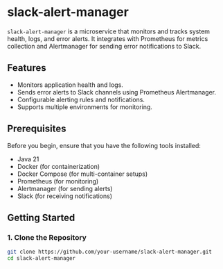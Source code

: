 # slack-alert-manager

`slack-alert-manager` is a microservice that monitors and tracks system health, logs, and error alerts. It integrates with Prometheus for metrics collection and Alertmanager for sending error notifications to Slack.

## Features

- Monitors application health and logs.
- Sends error alerts to Slack channels using Prometheus Alertmanager.
- Configurable alerting rules and notifications.
- Supports multiple environments for monitoring.

## Prerequisites

Before you begin, ensure that you have the following tools installed:

- Java 21
- Docker (for containerization)
- Docker Compose (for multi-container setups)
- Prometheus (for monitoring)
- Alertmanager (for sending alerts)
- Slack (for receiving notifications)

## Getting Started

### 1. Clone the Repository

```bash
git clone https://github.com/your-username/slack-alert-manager.git
cd slack-alert-manager
